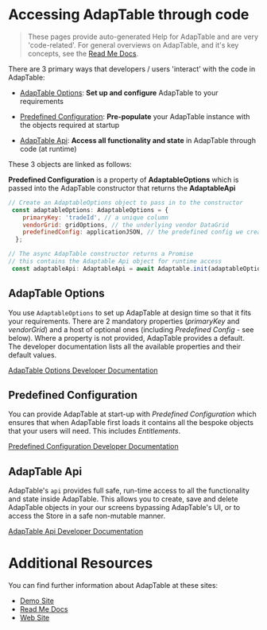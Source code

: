 # Accessing AdapTable through code

> These pages provide auto-generated Help for AdapTable and are very 'code-related'.  For general overviews on AdapTable, and it's key concepts, see the [Read Me Docs](https://github.com/AdaptableTools/adaptable/blob/master/packages/adaptable/readme/readme-list.md).

There are 3 primary ways that developers / users 'interact' with the code in AdapTable:

- [AdapTable Options](/interfaces/_src_adaptableoptions_adaptableoptions_.adaptableoptions.html): **Set up and configure** AdapTable to your requirements

- [Predefined Configuration](/interfaces/_src_predefinedconfig_predefinedconfig_.predefinedconfig.html): **Pre-populate** your AdapTable instance with the objects required at startup 

- [AdapTable Api](/interfaces/_src_api_adaptableapi_.adaptableapi.html): **Access all functionality and state** in AdapTable through code (at runtime) 

These 3 objects are linked as follows:

**Predefined Configuration** is a property of **AdaptableOptions** which is passed into the AdapTable constructor that returns the **AdaptableApi**

```jsx
// Create an AdaptableOptions object to pass in to the constructor
 const adaptableOptions: AdaptableOptions = {
    primaryKey: 'tradeId', // a unique column
    vendorGrid: gridOptions, // the underlying vendor DataGrid
    predefinedConfig: applicationJSON, // the predefined config we created
  };

// The async AdapTable constructor returns a Promise
// this contains the Adaptable Api object for runtime access
 const adaptableApi: AdaptableApi = await Adaptable.init(adaptableOptions);
```

## AdapTable Options

You use `AdaptableOptions` to set up AdapTable at design time so that it fits your requirements. There are 2 mandatory properties (_primaryKey_ and _vendorGrid_) and a host of optional ones (including _Predefined Config_ - see below). Where a property is not provided, AdapTable provides a default. The developer documentation lists all the available properties and their default values.

[AdapTable Options Developer Documentation](/interfaces/_src_adaptableoptions_adaptableoptions_.adaptableoptions.html)

## Predefined Configuration

You can provide  AdapTable at start-up with _Predefined Configuration_ which ensures that when AdapTable first loads it contains all the bespoke objects that your users will need. This includes *Entitlements*.

[Predefined Configuration Developer Documentation](/interfaces/_src_predefinedconfig_predefinedconfig_.predefinedconfig.html)


## AdapTable Api

AdapTable's `api` provides full safe, run-time access to all the functionality and state inside AdapTable. This allows you to create, save and delete AdapTable objects in your our screens bypassing AdapTable's UI, or to access the Store in a safe non-mutable manner.

[AdapTable Api Developer Documentation](/interfaces/_src_api_adaptableapi_.adaptableapi.html)

# Additional Resources

You can find further information about AdapTable at these sites:

- [Demo Site](https://demo.adaptabletools.com)
- [Read Me Docs](https://github.com/AdaptableTools/adaptable/blob/master/packages/adaptable/readme/readme-list.md)
- [Web Site](http://www.adaptabletools.com)

